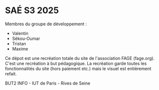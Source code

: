 # SAÉ S3 2025

Membres du groupe de développement :

- Valentin
- Sékou-Oumar
- Tristan
- Maxime

Ce dépot est une recréation totale du site de l'association FAGE (fage.org). C'est une recréation à but pédagogique.
La recréation garde toutes les fonctionnalités du site (hors paiement etc.) mais le visuel est entièrement refait.

BUT2 INFO - IUT de Paris - Rives de Seine
